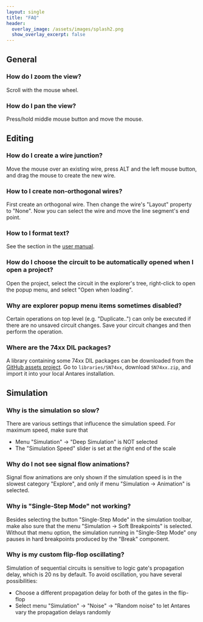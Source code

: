 ```yaml
---
layout: single
title: "FAQ"
header:
  overlay_image: /assets/images/splash2.png
  show_overlay_excerpt: false
---
```


## General

### How do I zoom the view?

Scroll with the mouse wheel.

### How do I pan the view?

Press/hold middle mouse button and move the mouse.

## Editing

### How do I create a wire junction?

Move the mouse over an existing wire, press ALT and the left mouse button, and drag the mouse to create the new wire.

### How to I create non-orthogonal wires?

First create an orthogonal wire. Then change the wire's "Layout" property to "None". Now you can select the wire and move the line segment's end point.

### How to I format text?

See the section in the [user manual](/user-manual/english//circuits/text-style.html).

### How do I choose the circuit to be automatically opened when I open a project?

Open the project, select the circuit in the explorer's tree, right-click to open the
popup menu, and select "Open when loading".

### Why are explorer popup menu items sometimes disabled?

Certain operations on top level (e.g. "Duplicate..") can only be executed if there are no unsaved circuit changes. Save your circuit changes and then perform the operation.

### Where are the 74xx DIL packages?

A library containing some 74xx DIL packages can be downloaded from the [GitHub assets project](https://github.com/flandreas/antares-assets). Go to `libraries/SN74xx`, download `SN74xx.zip`, and import it into your local Antares installation.

## Simulation

### Why is the simulation so slow?

There are various settings that influcence the simulation speed. For maximum speed, make sure that
- Menu "Simulation" -> "Deep Simulation" is NOT selected
- The "Simulation Speed" slider is set at the right end of the scale

### Why do I not see signal flow animations?

Signal flow animations are only shown if the simulation speed is in the slowest category "Explore", and only if menu "Simulation -> Animation" is selected.

### Why is "Single-Step Mode" not working?

Besides selecting the button "Single-Step Mode" in the simulation toolbar, make also sure
that the menu "Simulation -> Soft Breakpoints" is selected. Without that menu option, the
simulation running in "Single-Step Mode" ony pauses in hard breakpoints produced by
the "Break" component.

### Why is my custom flip-flop oscillating?

Simulation of sequential circuits is sensitive to logic gate's propagation delay, which is 20 ns by default. To avoid oscillation, you have several possibilities:
- Choose a different propagation delay for both of the gates in the flip-flop
- Select menu "Simulation" -> "Noise" -> "Random noise" to let Antares vary the propagation delays randomly
